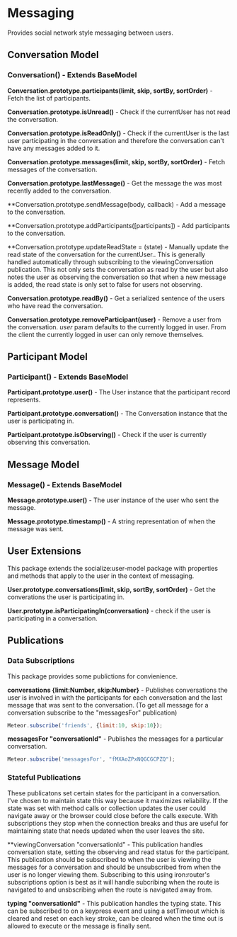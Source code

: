# Messaging #

Provides social network style messaging between users.

## Conversation Model ##

### Conversation() - Extends BaseModel ###

**Conversation.prototype.participants(limit, skip, sortBy, sortOrder)** - Fetch the list of participants.

**Conversation.prototype.isUnread()** - Check if the currentUser has not read the conversation.

**Conversation.prototype.isReadOnly()** - Check if the currentUser is the last user participating in the conversation and therefore the conversation can't have any messages added to it.

**Conversation.prototype.messages(limit, skip, sortBy, sortOrder)** - Fetch messages of the conversation.

**Conversation.prototype.lastMessage()** - Get the message the was most recently added to the conversation.

**Conversation.prototype.sendMessage(body, callback) - Add a message to the conversation.

**Conversation.prototype.addParticipants([participants]) - Add participants to the conversation.

**Conversation.prototype.updateReadState = (state) - Manually update the read state of the conversation for the currentUser.. This is generally handled automatically through subscribing to the viewingConversation publication. This not only sets the conversation as read by the user but also notes the user as observing the conversation so that when a new message is added, the read state is only set to false for users not observing.

**Conversation.prototype.readBy()** - Get a serialized sentence of the users who have read the conversation.

**Conversation.prototype.removeParticipant(user)** - Remove a user from the conversation. *user* param defaults to the currently logged in user. From the client the currently logged in user can only remove themselves. 


## Participant Model ##

### Participant() - Extends BaseModel ###

**Participant.prototype.user()** - The User instance that the participant record represents.

**Participant.prototype.conversation()** - The Conversation instance that the user is participating in.

**Participant.prototype.isObserving()** -  Check if the user is currently observing this conversation.


## Message Model ##

### Message() - Extends BaseModel ###

**Message.prototype.user()** - The user instance of the user who sent the message.

**Message.prototype.timestamp()** - A string representation of when the message was sent.



## User Extensions ##

This package extends the socialize:user-model package with properties and methods that apply to the user in the context of messaging.

**User.prototype.conversations(limit, skip, sortBy, sortOrder)** - Get the converations the user is participating in.

**User.prototype.isParticipatingIn(conversation)** - check if the user is participating in a conversation.


## Publications ##

### Data Subscriptions ###

This package provides some publictions for convienience.

**conversations  {limit:Number, skip:Number}** - Publishes conversations the user is involved in with the participants for each conversation and the last message that was sent to the conversation. (To get all message for a conversation subscribe to the "messagesFor" publication)

```javascript
Meteor.subscribe('friends', {limit:10, skip:10});
```

**messagesFor "conversationId"** - Publishes the messages for a particular conversation.

```javascript
Meteor.subscribe('messagesFor', "fMXAoZPxNQGCGCPZQ");
```

### Stateful Publications ###

These publicatons set certain states for the participant in a conversation. I've chosen to maintain state this way because it maximizes reliability. If the state was set with method calls or collection updates the user could navigate away or the browser could close before the calls execute. With subscriptions they stop when the connection breaks and thus are useful for maintaining state that needs updated when the user leaves the site.

**viewingConversation "conversationId" - This publication handles conversation state, setting the observing and read status for the participant. This publication should be subscribed to when the user is viewing the messages for a conversation and should be unsubscribed from when the user is no longer viewing them. Subscribing to this using iron:router's subscriptions option is best as it will handle subcribing when the route is navigated to and unsbscribing when the route is navigated away from.

**typing "conversationId"** - This publication handles the typing state. This can be subscribed to on a keypress event and using a setTimeout which is cleared and reset on each key stroke, can be cleared when the time out is allowed to execute or the message is finally sent.

